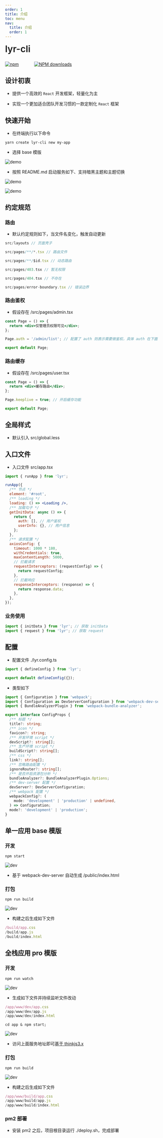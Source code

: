 ```yaml
---
order: 1
title: 介绍
toc: menu
nav:
  title: 介绍
  order: 1
---
```


<div style="display:flex;align-items:center;margin-bottom:24px">
  <span style="font-size:30px;font-weight:600;display:inline-block;">lyr-cli</span>
</div>
<p style="display:flex;justify-content:space-between;width:220px">
  <a href="https://npmmirror.com/package/lyr-cli">
    <img alt="npm" src="http://center.yunliang.cloud/npm/version?package=lyr-cli">
  </a>
  <a href="https://npmmirror.com/package/lyr-cli">
    <img alt="NPM downloads" src="http://center.yunliang.cloud/npm/downloads?package=lyr-cli">
  </a>
</p>

## 设计初衷

- 提供一个高效的 `React` 开发框架，轻量化为主

- 实现一个更加适合团队开发习惯的一款定制化 `React` 框架

## 快速开始

- 在终端执行以下命令

```shell
yarn create lyr-cli new my-app
```

- 选择 base 模版

![demo](http://react-core-form.oss-cn-beijing.aliyuncs.com/assets/base1.png)

- 按照 README.md 启动服务如下、支持暗黑主题和主题切换

![demo](http://react-core-form.oss-cn-beijing.aliyuncs.com/assets/base2.png)

![demo](http://react-core-form.oss-cn-beijing.aliyuncs.com/assets/base3.png)

## 约定规范

### 路由

- 默认约定规则如下，当文件名变化，触发自动更新

```jsx | pure
src/layouts // 页面壳子

src/pages/**/*.tsx // 路由文件

src/pages/**/$id.tsx // 动态路由

src/pages/403.tsx // 暂无权限

src/pages/404.tsx // 不存在

src/pages/error-boundary.tsx // 错误边界
```

### 路由鉴权

- 假设存在 /src/pages/admin.tsx

```jsx | pure
const Page = () => {
  return <div>仅管理员权限可见</div>;
};

Page.auth = '/admin/list'; // 配置了 auth 则表示需要做鉴权，具体 auth 在下面的 getInitData 方法中返回

export default Page;
```

### 路由缓存

- 假设存在 /src/pages/user.tsx

```jsx | pure
const Page = () => {
  return <div>缓存路由</div>;
};

Page.keeplive = true; // 开启缓存功能

export default Page;
```

## 全局样式

- 默认引入 src/global.less

## 入口文件

- 入口文件 src/app.tsx

```jsx | pure
import { runApp } from 'lyr';

runApp({
  /** 节点 */
  element: '#root',
  /** loading */
  loading: () => <Loading />,
  /** 加载勾子 */
  getInitData: async () => {
    return {
      auth: [], // 用户鉴权
      userInfo: {}, // 用户信息
    };
  },
  /** 请求配置 */
  axiosConfig: {
    timeout: 1000 * 180,
    withCredentials: true,
    maxContentLength: 5000,
    // 拦截请求
    requestInterceptors: (requestConfig) => {
      return requestConfig;
    },
    // 拦截响应
    responseInterceptors: (response) => {
      return response.data;
    },
  },
});
```

### 业务使用

```jsx | pure
import { initData } from 'lyr'; // 获取 initData
import { request } from 'lyr'; // 获取 request
```

## 配置

- 配置文件 ./lyr.config.ts

```ts | pure
import { defineConfig } from 'lyr';

export default defineConfig({});
```

- 类型如下

```ts | pure
import { Configuration } from 'webpack';
import { Configuration as DevServerConfiguration } from 'webpack-dev-server';
import { BundleAnalyzerPlugin } from 'webpack-bundle-analyzer';

export interface ConfigProps {
  /** 标题 */
  title?: string;
  /** icon */
  favicon?: string;
  /** 开发环境 script */
  devScript?: string[];
  /** 生产环境 script */
  buildScript?: string[];
  /** css */
  link?: string[];
  /** 忽略路由配置 */
  ignoreRouter?: string[];
  /** 是否开启资源包分析 */
  bundleAnalyzer?: BundleAnalyzerPlugin.Options;
  /** dev-server 配置 */
  devServer?: DevServerConfiguration;
  /** webpack 配置 */
  webpackConfig?: (
    mode: 'development' | 'production' | undefined,
  ) => Configuration;
  mode?: 'development' | 'production';
}
```

## 单一应用 base 模版

### 开发

```shell
npm start
```

![dev](http://react-core-form.oss-cn-beijing.aliyuncs.com/assets/dev.png)

- 基于 webpack-dev-server 自动生成 /public/index.html

### 打包

```shell
npm run build
```

![dev](http://react-core-form.oss-cn-beijing.aliyuncs.com/assets/build.png)

- 构建之后生成如下文件

```jsx | pure
/build/app.css
/build/app.js
/build/index.html
```

## 全栈应用 pro 模版

### 开发

```shell
npm run watch
```

![dev](http://react-core-form.oss-cn-beijing.aliyuncs.com/assets/watch.png)

- 生成如下文件并持续监听文件改动

```jsx | pure
/app/www/dev/app.css
/app/www/dev/app.js
/app/www/dev/index.html
```

```shell
cd app & npm start;
```

![dev](http://react-core-form.oss-cn-beijing.aliyuncs.com/assets/pro-build2.png)

- 访问上面服务地址即可[基于 thinkjs3.x](https://thinkjs.org/doc/index.html)

### 打包

```shell
npm run build
```

![dev](http://react-core-form.oss-cn-beijing.aliyuncs.com/assets/pro-build.png)

- 构建之后生成如下文件

```jsx | pure
/app/www/build/app.css
/app/www/build/app.js
/app/www/build/index.html
```

### pm2 部署

- 安装 pm2 之后，项目根目录运行 ./deploy.sh，完成部署
